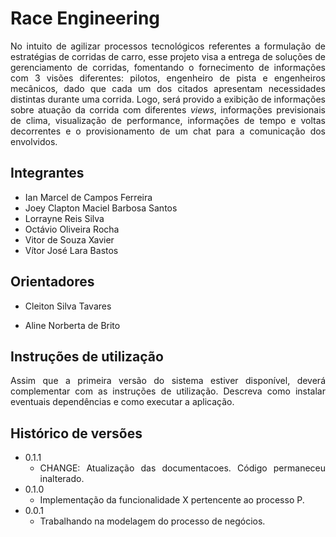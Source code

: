 <div align="justify">

# Race Engineering

No intuito de agilizar processos tecnológicos referentes a formulação de estratégias de corridas de carro, esse projeto visa a entrega de soluções de gerenciamento de corridas, fomentando o fornecimento de informações com 3 visões diferentes: pilotos, engenheiro de pista e engenheiros mecânicos, dado que cada um dos citados apresentam necessidades distintas durante uma corrida. Logo, será provido a exibição de informações sobre atuação da corrida com diferentes *views*, informações previsionais de clima, visualização de performance, informações de tempo e voltas decorrentes e o provisionamento de um chat para a comunicação dos envolvidos.

## Integrantes


* Ian Marcel de Campos Ferreira
* Joey Clapton Maciel Barbosa Santos
* Lorrayne Reis Silva
* Octávio Oliveira Rocha
* Vitor de Souza Xavier
* Vítor José Lara Bastos

## Orientadores

* Cleiton Silva Tavares

* Aline Norberta de Brito

## Instruções de utilização

Assim que a primeira versão do sistema estiver disponível, deverá complementar com as instruções de utilização. Descreva como instalar eventuais dependências e como executar a aplicação.

## Histórico de versões

* 0.1.1
    * CHANGE: Atualização das documentacoes. Código permaneceu inalterado.
* 0.1.0
    * Implementação da funcionalidade X pertencente ao processo P.
* 0.0.1
    * Trabalhando na modelagem do processo de negócios.
   
</div>


